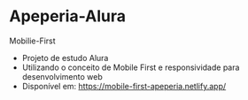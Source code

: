 # Apeperia-Alura
Mobilie-First

- Projeto de estudo Alura
- Utilizando o conceito de Mobile First e responsividade para desenvolvimento web 
- Disponível em: https://mobile-first-apeperia.netlify.app/
  
